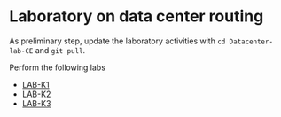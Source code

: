 # Laboratory on data center routing

As preliminary step, update the laboratory activities with `cd
Datacenter-lab-CE` and `git pull`. 

Perform the following labs 
* [LAB-K1](LAB-K1)
* [LAB-K2](LAB-K2)
* [LAB-K3](LAB-K3)

<!-- cmvn -->

